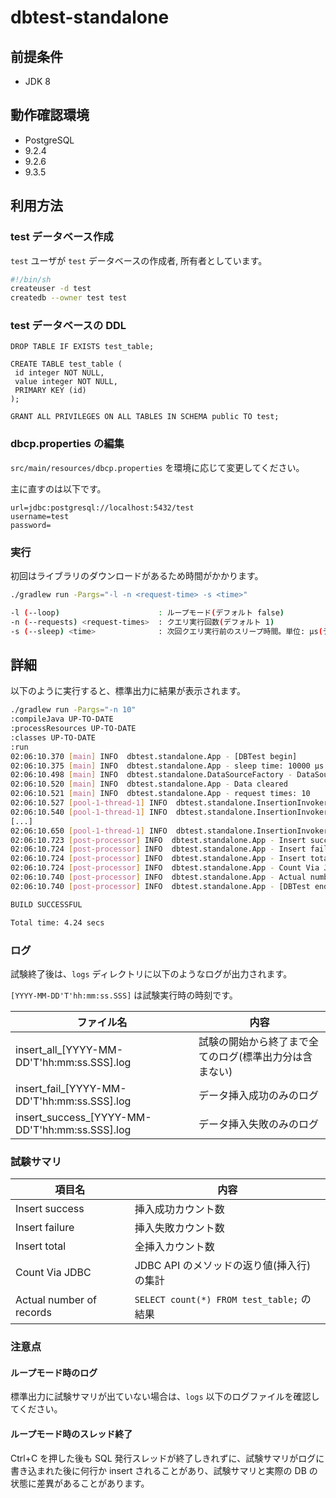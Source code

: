 # dbtest-standalone

## 前提条件

* JDK 8

## 動作確認環境

* PostgreSQL
 * 9.2.4
 * 9.2.6
 * 9.3.5

## 利用方法

### test データベース作成

`test` ユーザが `test` データベースの作成者, 所有者としています。

~~~ sh
#!/bin/sh
createuser -d test
createdb --owner test test
~~~

### test データベースの DDL

~~~
DROP TABLE IF EXISTS test_table;

CREATE TABLE test_table (
 id integer NOT NULL,
 value integer NOT NULL,
 PRIMARY KEY (id)
);

GRANT ALL PRIVILEGES ON ALL TABLES IN SCHEMA public TO test;
~~~

### dbcp.properties の編集

`src/main/resources/dbcp.properties` を環境に応じて変更してください。

主に直すのは以下です。

~~~
url=jdbc:postgresql://localhost:5432/test
username=test
password=
~~~

### 実行

初回はライブラリのダウンロードがあるため時間がかかります。

~~~ sh
./gradlew run -Pargs="-l -n <request-time> -s <time>"
~~~

~~~ sh
-l (--loop)                      : ループモード(デフォルト false)
-n (--requests) <request-times>  : クエリ実行回数(デフォルト 1)
-s (--sleep) <time>              : 次回クエリ実行前のスリープ時間。単位: μs(デフォルト 10000 μs)
~~~

## 詳細

以下のように実行すると、標準出力に結果が表示されます。

~~~ sh
./gradlew run -Pargs="-n 10"
:compileJava UP-TO-DATE
:processResources UP-TO-DATE
:classes UP-TO-DATE
:run
02:06:10.370 [main] INFO  dbtest.standalone.App - [DBTest begin]
02:06:10.375 [main] INFO  dbtest.standalone.App - sleep time: 10000 μs
02:06:10.498 [main] INFO  dbtest.standalone.DataSourceFactory - DataSource initialized.
02:06:10.520 [main] INFO  dbtest.standalone.App - Data cleared
02:06:10.521 [main] INFO  dbtest.standalone.App - request times: 10
02:06:10.527 [pool-1-thread-1] INFO  dbtest.standalone.InsertionInvoker - [Insert success] COUNT_TOTAL: 1, COUNT_SUCCESS: 1, COUNT_FAILURE: 0
02:06:10.540 [pool-1-thread-1] INFO  dbtest.standalone.InsertionInvoker - [Insert success] COUNT_TOTAL: 2, COUNT_SUCCESS: 2, COUNT_FAILURE: 0
[...]
02:06:10.650 [pool-1-thread-1] INFO  dbtest.standalone.InsertionInvoker - [Insert success] COUNT_TOTAL: 10, COUNT_SUCCESS: 10, COUNT_FAILURE: 0
02:06:10.723 [post-processor] INFO  dbtest.standalone.App - Insert success: 10
02:06:10.724 [post-processor] INFO  dbtest.standalone.App - Insert failure: 0
02:06:10.724 [post-processor] INFO  dbtest.standalone.App - Insert total: 10
02:06:10.724 [post-processor] INFO  dbtest.standalone.App - Count Via JDBC: 10
02:06:10.740 [post-processor] INFO  dbtest.standalone.App - Actual number of records: 10
02:06:10.740 [post-processor] INFO  dbtest.standalone.App - [DBTest end]

BUILD SUCCESSFUL

Total time: 4.24 secs
~~~

### ログ

試験終了後は、`logs` ディレクトリに以下のようなログが出力されます。

`[YYYY-MM-DD'T'hh:mm:ss.SSS]` は試験実行時の時刻です。

ファイル名                                      | 内容
-----------------------------------------------|--------------------------------------------------
insert\_all_[YYYY-MM-DD'T'hh:mm:ss.SSS].log    | 試験の開始から終了まで全てのログ(標準出力分は含まない)
insert\_fail_[YYYY-MM-DD'T'hh:mm:ss.SSS].log   | データ挿入成功のみのログ
insert\_success_[YYYY-MM-DD'T'hh:mm:ss.SSS].log| データ挿入失敗のみのログ

### 試験サマリ

項目名                   | 内容
------------------------|-------------------------------------------
Insert success          | 挿入成功カウント数
Insert failure          | 挿入失敗カウント数
Insert total            | 全挿入カウント数
Count Via JDBC          | JDBC API のメソッドの返り値(挿入行)の集計
Actual number of records| `SELECT count(*) FROM test_table;` の結果

### 注意点

#### ループモード時のログ

標準出力に試験サマリが出ていない場合は、`logs` 以下のログファイルを確認してください。

#### ループモード時のスレッド終了

Ctrl+C を押した後も SQL 発行スレッドが終了しきれずに、試験サマリがログに書き込まれた後に何行か insert されることがあり、試験サマリと実際の DB の状態に差異があることがあります。